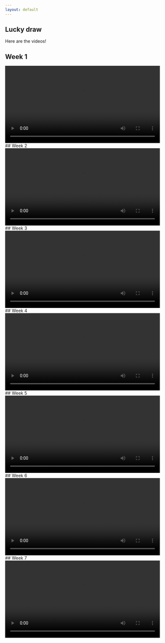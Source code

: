 ```yaml
---
layout: default
---
```



## Lucky draw

Here are the videos!
<br id ="1">
## Week 1
<video width="100%"  controls>
  <source src="{{site.baseurl}}/assets/video/week1.mp4" type="video/mp4">
Your browser does not support the video tag.
</video>


<br  id="2">
## Week 2
<video width="100%"  controls>
  <source src="{{site.baseurl}}/assets/video/week2.mp4" type="video/mp4">
Your browser does not support the video tag.
</video>

<br  id="3">
## Week 3
<video width="100%"  controls>
  <source src="{{site.baseurl}}/assets/video/week3.mp4" type="video/mp4">
Your browser does not support the video tag.
</video>

<br  id="4">
## Week 4
<video width="100%"  controls>
  <source src="{{site.baseurl}}/assets/video/week4.mp4" type="video/mp4">
Your browser does not support the video tag.
</video>

<br  id="5">
## Week 5
<video width="100%"  controls>
  <source src="{{site.baseurl}}/assets/video/week5.mp4" type="video/mp4">
Your browser does not support the video tag.
</video>

<br  id="6">
## Week 6
<video width="100%"  controls>
  <source src="{{site.baseurl}}/assets/video/week6.mp4" type="video/mp4">
Your browser does not support the video tag.
</video>

<br  id="7">
## Week 7
<video width="100%"  controls>
  <source src="{{site.baseurl}}/assets/video/week7.mp4" type="video/mp4">
Your browser does not support the video tag.
</video>
